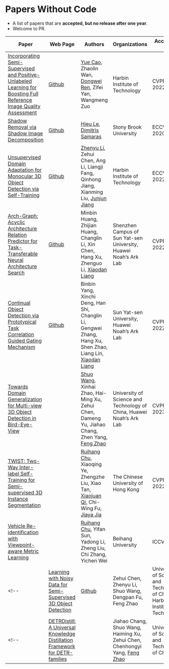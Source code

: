 # Papers Without Code


- A list of papers that are **accepted, but no release after one year**.
- Welcome to PR.



| Paper | Web Page | Authors | Organizations | Accepted to |
| - | - | - | - | - |
| [Incorporating Semi-Supervised and Positive-Unlabeled Learning for Boosting Full Reference Image Quality Assessment](https://openaccess.thecvf.com/content/CVPR2022/papers/Cao_Incorporating_Semi-Supervised_and_Positive-Unlabeled_Learning_for_Boosting_Full_Reference_Image_CVPR_2022_paper.pdf) | [Github](https://github.com/happycaoyue/JSPL) | [Yue Cao](https://scholar.google.com/citations?hl=zh-CN&user=DRZbOSgAAAAJ), Zhaolin Wan, [Dongwei Ren](https://scholar.google.com.hk/citations?user=pKmdGZgAAAAJ&hl=en), Zifei Yan, Wangmeng Zuo | Harbin Institute of Technology | CVPR 2022 |
| [Shadow Removal via Shadow Image Decomposition](https://arxiv.org/abs/2008.00267) | [Github](https://github.com/hieulem/FSS2SR) | [Hieu Le](https://hieulem.github.io/), [Dimitris Samaras](https://www3.cs.stonybrook.edu/~samaras/) | Stony Brook University | ECCV 2020 |
| [Unsupervised Domain Adaptation for Monocular 3D Object Detection via Self-Training](https://arxiv.org/abs/2204.11590) | [Github](https://github.com/zhyever/STMono3D) | [Zhenyu Li](https://zhyever.github.io/), Zehui Chen, Ang Li, Liangji Fang, Qinhong Jiang, Xianming Liu, [Junjun Jiang](https://scholar.google.com.hk/citations?user=WNH2_rgAAAAJ&hl=en) | Harbin Institute of Technology | ECCV 2022 |
| [Arch-Graph: Acyclic Architecture Relation Predictor for Task-Transferable Neural Architecture Search](https://openaccess.thecvf.com/content/CVPR2022/papers/Huang_Arch-Graph_Acyclic_Architecture_Relation_Predictor_for_Task-Transferable_Neural_Architecture_Search_CVPR_2022_paper.pdf) | [Github](https://github.com/Centaurus982034/Arch-Graph) | Minbin Huang, Zhijian Huang, Changlin Li, Xin Chen, Hang Xu, Zhenguo Li, [Xiaodan Liang](https://lemondan.github.io/) | Shenzhen Campus of Sun Yat-sen University, Huawei Noah’s Ark Lab | CVPR 2022 |
| [Continual Object Detection via Prototypical Task Correlation Guided Gating Mechanism](https://openaccess.thecvf.com/content/CVPR2022/papers/Yang_Continual_Object_Detection_via_Prototypical_Task_Correlation_Guided_Gating_Mechanism_CVPR_2022_paper.pdf) | [Github](https://github.com/dkxocl/ROSSETA) | Binbin Yang, Xinchi Deng, Han Shi, Changlin Li, Gengwei Zhang, Hang Xu, Shen Zhao, Liang Lin, [Xiaodan Liang](https://lemondan.github.io/) | Sun Yat-sen University, Huawei Noah’s Ark Lab | CVPR 2022 |
| [Towards Domain Generalization for Multi-view 3D Object Detection in Bird-Eye-View](https://arxiv.org/pdf/2303.01686.pdf) | | [Shuo Wang](https://scholar.google.com/citations?user=qTE3BacAAAAJ&hl=zh-CN), Xinhai Zhao, Hai-Ming Xu, Zehui Chen, Dameng Yu, Jiahao Chang, Zhen Yang, [Feng Zhao](https://scholar.google.co.uk/citations?user=r6CvuOUAAAAJ&hl=en) | University of Science and Technology of China, Huawei Noah’s Ark Lab | CVPR 2023 |
| [TWIST: Two-Way Inter-label Self-Training for Semi-supervised 3D Instance Segmentation](https://openaccess.thecvf.com/content/CVPR2022/papers/Chu_TWIST_Two-Way_Inter-Label_Self-Training_for_Semi-Supervised_3D_Instance_Segmentation_CVPR_2022_paper.pdf) | | [Ruihang Chu](https://scholar.google.com/citations?user=62zPPxkAAAAJ&hl=zh-CN), Xiaoqing Ye, Zhengzhe Liu, Xiao Tan, [Xiaojuan Qi](https://scholar.google.com/citations?user=bGn0uacAAAAJ&hl=en), Chi-Wing Fu, [Jiaya Jia](https://scholar.google.com/citations?user=XPAkzTEAAAAJ&hl=en) | The Chinese University of Hong Kong | CVPR 2022 |
| [Vehicle Re-identification with Viewpoint-aware Metric Learning](https://arxiv.org/abs/1910.04104) | | [Ruihang Chu](https://scholar.google.com/citations?user=62zPPxkAAAAJ&hl=zh-CN), Yifan Sun, Yadong Li, Zheng Liu, Chi Zhang, Yichen Wei | Beihang University | ICCV 2019 |
<!-- | [Learning with Noisy Data for Semi-Supervised 3D Object Detection](https://openaccess.thecvf.com/content/ICCV2023/papers/Chen_Learning_from_Noisy_Data_for_Semi-Supervised_3D_Object_Detection_ICCV_2023_paper.pdf) | [Github](https://github.com/zehuichen123/NoiseDet) | Zehui Chen, Zhenyu Li, Shuo Wang, Dengpan Fu, Feng Zhao | University of Science and Technology of China, Harbin Institute of Technology | ICCV 2023 | -->
<!-- | [DETRDistill: A Universal Knowledge Distillation Framework for DETR-families](https://arxiv.org/pdf/2211.10156.pdf) | | Jiahao Chang, Shuo Wang, Haiming Xu, Zehui Chen, Chenhongyi Yang, [Feng Zhao](https://scholar.google.co.uk/citations?user=r6CvuOUAAAAJ&hl=en) | University of Science and Technology of China | ICCV 2023 | -->
